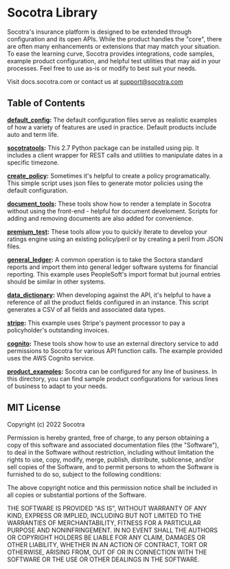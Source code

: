 # Socotra Library

Socotra's insurance platform is designed to be extended through configuration and its open APIs. While the product handles the "core", there are often many enhancements or extensions that may match your situation.  To ease the learning curve, Socotra provides integrations, code samples, example product configuration, and helpful test utilities that may aid in your processes. Feel free to use as-is or modify to best suit your needs.

Visit docs.socotra.com or contact us at support@socotra.com

## Table of Contents

**[default_config]:** The default configuration files serve as realistic examples of how a variety of features are used in practice. Default products include auto and term life.

**[socotratools]:**  This 2.7 Python package can be installed using pip. It includes a client wrapper for REST calls and utilities to manipulate dates in a specific timezone.

**[create_policy]:** Sometimes it's helpful to create a policy programatically.  This simple script uses json files to generate motor policies using the default configuration.

**[document_tools]:** These tools show how to render a template in Socotra without using the front-end - helpful for document develoment. Scripts for adding and removing documents are also added for convenience.

**[premium_test]:** These tools allow you to quickly iterate to develop your ratings engine using an existing policy/peril or by creating a peril from JSON files.

**[general_ledger]:** A common operation is to take the Soctora standard reports and import them into general ledger software systems for financial reporting.  This example uses PeopleSoft's import format but journal entries should be similar in other systems.

**[data_dictionary]:** When developing against the API, it's helpful to have a reference of all the product fields configured in an instance.  This script generates a CSV of all fields and associated data types.

**[stripe]:** This example uses Stripe's payment processor to pay a policyholder's outstanding invoices.

**[cognito]:** These tools show how to use an external directory service to add permissions to Socotra for various API function calls.  The example provided uses the AWS Cognito service.

**[product_examples]:** Socotra can be configured for any line of business.  In this directory, you can find sample product configurations for various lines of business to adapt to your needs.


MIT License
----

Copyright (c) 2022 Socotra

Permission is hereby granted, free of charge, to any person obtaining a copy of this software and associated documentation files (the "Software"), to deal in the Software without restriction, including without limitation the rights to use, copy, modify, merge, publish, distribute, sublicense, and/or sell
copies of the Software, and to permit persons to whom the Software is furnished to do so, subject to the following conditions:

The above copyright notice and this permission notice shall be included in all copies or substantial portions of the Software.

THE SOFTWARE IS PROVIDED "AS IS", WITHOUT WARRANTY OF ANY KIND, EXPRESS OR IMPLIED, INCLUDING BUT NOT LIMITED TO THE WARRANTIES OF MERCHANTABILITY, FITNESS FOR A PARTICULAR PURPOSE AND NONINFRINGEMENT. IN NO EVENT SHALL THE AUTHORS OR COPYRIGHT HOLDERS BE LIABLE FOR ANY CLAIM, DAMAGES OR OTHER LIABILITY, WHETHER IN AN ACTION OF CONTRACT, TORT OR OTHERWISE, ARISING FROM, OUT OF OR IN CONNECTION WITH THE SOFTWARE OR THE USE OR OTHER DEALINGS IN THE SOFTWARE.


[//]: # (These are reference links used in the body of this note and get stripped out when the markdown processor does its job. There is no need to format nicely because it shouldn't be seen. Thanks SO - http://stackoverflow.com/questions/4823468/store-comments-in-markdown-syntax)


   [default_config]: <https://github.com/socotra/public/tree/master/default_config>
   [socotratools]: <https://github.com/socotra/public/tree/master/socotratools>
   [create_policy]: <https://github.com/socotra/public/tree/master/create_policy>
   [document_tools]: <https://github.com/socotra/public/tree/master/document_tools>
   [premium_test]: <https://github.com/socotra/public/tree/master/premium_test>
   [general_ledger]: <https://github.com/socotra/public/tree/master/general_ledger>
   [data_dictionary]: <https://github.com/socotra/public/tree/master/gen_data_dictionary.py>
   [stripe]: <https://github.com/socotra/public/tree/master/stripe>
   [cognito]: <https://github.com/socotra/public/tree/master/cognito>
   [product_examples]: <https://github.com/socotra/public/tree/master/product_examples>
